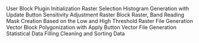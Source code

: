 User Block
	Plugin Initialization
	Raster Selection
	Histogram Generation with Update Button
	Sensitivity Adjustment
Raster Block
	Raster, Band Reading
	Mask Creation Based on the Low and High Threshold
	Raster File Generation
Vector Block
	Polygonization with Apply Button
	Vector File Generation
	Statistical Data Filling
	Cleaning and Sorting Data
